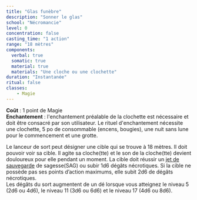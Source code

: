 ```yaml
---
title: "Glas funèbre"
description: "Sonner le glas"
school: "Nécromancie"
level: 0
concentration: false
casting_time: "1 action"
range: "18 mètres"
components:
  verbal: true
  somatic: true
  material: true
  materials: "Une cloche ou une clochette"
duration: "Instantanée"
ritual: false
classes:
    - Magie
---
```

**Coût** : 1 point de Magie  
**Enchantement** : l'enchantement préalable de la clochette est nécessaire et doit être consacré par son utilisateur. Le rituel d'enchantement nécessite une clochette, 5 po de consommable (encens, bougies), une nuit sans lune pour le commencement et une grotte.  

Le lanceur de sort peut désigner une cible qui se trouve à 18 mètres. Il doit pouvoir voir sa cible. Il agite sa cloche(tte) et le son de la cloche(tte) devient douloureux pour elle pendant un moment. La cible doit réussir un [jet de sauvegarde](/utiliser-les-caracteristiques/#jets-de-sauvegarde) de sagesse(SAG) ou subir 1d6 dégâts nécrotiques. Si la cible ne possède pas ses points d’action maximums, elle subit 2d6 de dégâts nécrotiques.	 
Les dégâts du sort augmentent de un dé lorsque vous atteignez le niveau 5 (2d6 ou 4d6), le niveau 11 (3d6 ou 6d6) et le niveau 17 (4d6 ou 8d6).
